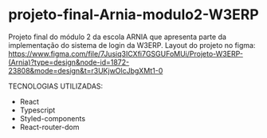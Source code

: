 # projeto-final-Arnia-modulo2-W3ERP
Projeto final do módulo 2 da escola ARNIA que apresenta parte da implementação do sistema de login da W3ERP.
Layout do projeto no figma: https://www.figma.com/file/7Jusiq3ICXfi7GSGUFoMUi/Projeto-W3ERP-(Arnia)?type=design&node-id=1872-23808&mode=design&t=r3UKjwOlcJbgXMt1-0

TECNOLOGIAS UTILIZADAS: 
  - React
  - Typescript
  - Styled-components
  - React-router-dom
